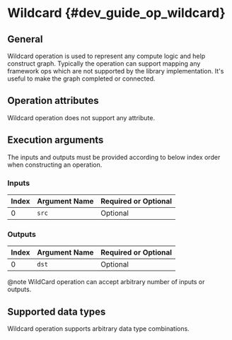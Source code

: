 # Wildcard {#dev_guide_op_wildcard}

## General

Wildcard operation is used to represent any compute logic and help construct
graph. Typically the operation can support mapping any framework ops which are
not supported by the library implementation. It's useful to make the graph
completed or connected.

## Operation attributes

Wildcard operation does not support any attribute.

## Execution arguments

The inputs and outputs must be provided according to below index order when
constructing an operation.

### Inputs

| Index | Argument Name | Required or Optional |
| ----- | ------------- | -------------------- |
| 0     | `src`       | Optional             |

### Outputs

| Index | Argument Name | Required or Optional |
| ----- | ------------- | -------------------- |
| 0     | `dst`       | Optional             |

@note WildCard operation can accept arbitrary number of inputs or outputs.

## Supported data types

Wildcard operation supports arbitrary data type combinations.
